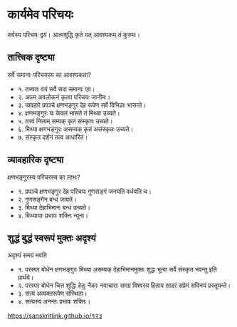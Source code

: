 # कार्यमेव परिचयः
सर्वस्य परिचयः द्वयं।
आत्मशुद्धि कृते यत् आवश्यकम् तं कुरुमः।

## तात्त्विक दृष्ट्या
सर्वे समानाः परिचयस्य का आवश्यकता?

- १.  तत्त्वतः वयं सर्वे सदा समानाः एव।
- २. आत्म अवलोकनं कृत्वा परिचयः जानीमः।
- ३. व्यवहारे प्रपञ्चे क्षणभङ्गुर देह रूपेण सर्वे विभिन्नाः भासन्ते।
- ४. क्षणभङ्गुरः यः केवलं भासते तं मिथ्या उच्यते।
- ५. तत्त्वं नित्यम् सम्यक् कृतं संस्कृतः उच्यते।
- ६. मिथ्या क्षणभङ्गुरः असम्यक् कृतं असंस्कृतः उच्यते।
- ७. संस्कृत दर्शनं तत्व आधारितं।

## व्यावहारिक दृष्ट्या
क्षणभङ्गुरस्य परिचरस्य का लाभः?

- १. प्रपञ्चे क्षणभङ्गुर देह परिचयः गुणसङ्गं जनयति वर्धयति च।
- २. गुणसङ्गेन बन्धं जायते।
- ३. मिथ्या देहाभिमानः बन्धं उच्यते।
- ४. मिथ्यायाः प्रभावः शक्तिः न्यूना।


## शुद्धं बुद्धं स्वरूपं मुक्तः अदृश्यं
अदृश्यं समग्रं भवति

- १. परस्पर बोधेन क्षणभङ्गुरः मिथ्या असम्यक् देहाभिमानमुक्तः शुद्धः भूत्वा सर्वे संस्कृत भवन्तु इति प्रार्थये।
- २. परस्पर बोधेन चित्त शुद्धिः हेतुः नैकाः नवाचाराः समग्र विश्वस्य हिताय सादरं सप्रेमं सविनयं प्रस्तूयन्ते।
- ३. सत्यं अव्यक्तरूपेण संस्थिता।
- ४. सत्यस्य अनन्तः प्रभावः शक्तिः।


https://sanskritlink.github.io/१२३


